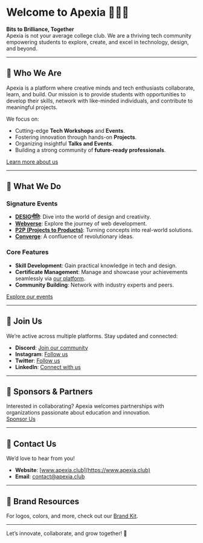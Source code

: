 # Welcome to Apexia 👨‍💻🌟

**Bits to Brilliance, Together**  
Apexia is not your average college club. We are a thriving tech community empowering students to explore, create, and excel in technology, design, and beyond.

---

## 🌟 Who We Are

Apexia is a platform where creative minds and tech enthusiasts collaborate, learn, and build. Our mission is to provide students with opportunities to develop their skills, network with like-minded individuals, and contribute to meaningful projects.  

We focus on:
- Cutting-edge **Tech Workshops** and **Events**.
- Fostering innovation through hands-on **Projects**.
- Organizing insightful **Talks and Events**.
- Building a strong community of **future-ready professionals**.

[Learn more about us](https://www.apexia.tech)

---

## 🚀 What We Do

### Signature Events
- **[DESIGनीति](https://www.apexia.tech/blog)**: Dive into the world of design and creativity.
- **[Webverse](https://www.apexia.tech/blog)**: Explore the journey of web development.
- **[P2P (Projects to Products)](https://www.apexia.tech/blog)**: Turning concepts into real-world solutions.
- **[Converge](https://www.apexia.tech/events)**: A confluence of revolutionary ideas.

### Core Features
- **Skill Development**: Gain practical knowledge in tech and design.  
- **Certificate Management**: Manage and showcase your achievements seamlessly via [our platform](https://certificate.apexia.tech).  
- **Community Building**: Network with industry experts and peers.  

[Explore our events](https://www.apexia.tech/events)

---

## 📌 Join Us

We’re active across multiple platforms. Stay updated and connected:  
- **Discord**: [Join our community](https://discord.com/invite/GwsBzGZnYc)  
- **Instagram**: [Follow us](https://www.instagram.com/apexia_club/)  
- **Twitter**: [Follow us](https://www.instagram.com/apexia_club/)  
- **LinkedIn**: [Connect with us](https://www.linkedin.com/company/apexia-community/)  

---

## 🤝 Sponsors & Partners

Interested in collaborating? Apexia welcomes partnerships with organizations passionate about education and innovation.  
[Sponsor Us](https://hhbqah83d5k.typeform.com/to/Ht4dVGOa)

---

## 📩 Contact Us

We’d love to hear from you!  
- **Website**: [www.apexia.club](https://www.apexia.club)  
- **Email**: [contact@apexia.club](mailto:apexiacontact@gmail.com)  

---

## 🎨 Brand Resources

For logos, colors, and more, check out our [Brand Kit](https://apexia-community.notion.site/).

---

Let’s innovate, collaborate, and grow together! 🌟
